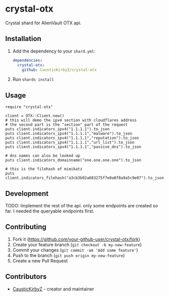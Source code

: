 # crystal-otx

Crystal shard for AlienVault OTX api.

## Installation

1. Add the dependency to your `shard.yml`:

   ```yaml
   dependencies:
     crystal-otx:
       github: CausticKirbyZ/crystal-otx
   ```

2. Run `shards install`

## Usage

```crystal
require "crystal-otx"

client = OTX::Client.new()
# this will demo the ipv4 section with cloudflares address 
# the second part is the "section" part of the request
puts client.indicators_ipv4("1.1.1.1").to_json
puts client.indicators_ipv4("1.1.1.1","malware").to_json
puts client.indicators_ipv4("1.1.1.1","reputation").to_json
puts client.indicators_ipv4("1.1.1.1","url_list").to_json
puts client.indicators_ipv4("1.1.1.1","passive_dns").to_json

# dns names can also be looked up
puts client.indicators_domainname("one.one.one.one").to_json

# this is the filehash of mimikatz 
puts client.indicators_filehash("a3cb3b02a683275f7e0a0f8a9a5c9e07").to_json

```

## Development

TODO: Implement the rest of the api. only some endpoints are created so far. I needed the queryable endpoints first.

## Contributing

1. Fork it (<https://github.com/your-github-user/crystal-otx/fork>)
2. Create your feature branch (`git checkout -b my-new-feature`)
3. Commit your changes (`git commit -am 'Add some feature'`)
4. Push to the branch (`git push origin my-new-feature`)
5. Create a new Pull Request

## Contributors

- [CausticKirbyZ](https://github.com/CausticKirbyZ) - creator and maintainer
